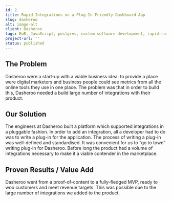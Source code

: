 ```yaml
---
id: 2
title: Rapid Integrations on a Plug-In Friendly Dashboard App
slug: dasheroo
alt: image-alt
client: Dasheroo
tags: RoR, JavaScript, postgres, custom-software-development, rapid-rampup
project-url: ''
status: published
---
```


<div class="problem">
<h2 class="subheading">The Problem</h2>
<p>
Dasheroo were a start-up with a viable business idea: to provide a place were digital marketers and business people could see metrics from all the online tools they use in one place. The problem was that in order to build this, Dasheroo needed a build large number of integrations with their product.
</p>
</div>

<div class="solution">
<h2 class="subheading">Our Solution</h2>
<p>
The engineers at Dasheroo built a platform which supported integrations in a pluggable fashion. In order to add an integration, all a developer had to do was to write a plug-in for the application. The process of writing a plug-in was well-defined and standardised. It was convenient for us to “go to town” writing plug-in for Dasheroo. Before long the product had a volume of integrations necessary to make it a viable contender in the marketplace.
</p>
</div>

<div class="value">
<h2 class="subheading">Proven Results / Value Add</h2>
<p>
Dasheroo went from a proof-of-content to a fully-fledged MVP, ready to woo customers and meet revenue targets. This was possible due to the large number of integrations we added to the product.
</p>
</div>
